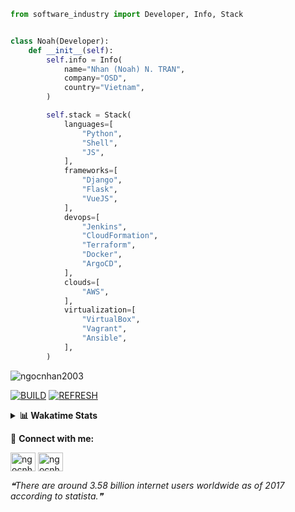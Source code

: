 ```python
from software_industry import Developer, Info, Stack


class Noah(Developer):
    def __init__(self):
        self.info = Info(
            name="Nhan (Noah) N. TRAN",
            company="OSD",
            country="Vietnam",
        )

        self.stack = Stack(
            languages=[
                "Python",
                "Shell",
                "JS",
            ],
            frameworks=[
                "Django",
                "Flask",
                "VueJS",
            ],
            devops=[
                "Jenkins",
                "CloudFormation",
                "Terraform",
                "Docker",
                "ArgoCD",
            ],
            clouds=[
                "AWS",
            ],
            virtualization=[
                "VirtualBox",
                "Vagrant",
                "Ansible",
            ],
        )
```
<img src="https://komarev.com/ghpvc/?username=ngocnhan2003&label=Profile%20views&color=0e75b6&style=flat" alt="ngocnhan2003" /> 

[![BUILD](https://github.com/ngocnhan2003/ngocnhan2003/actions/workflows/001_build.yml/badge.svg)](https://github.com/ngocnhan2003/ngocnhan2003/actions/workflows/001_build.yml)
[![REFRESH](https://github.com/ngocnhan2003/ngocnhan2003/actions/workflows/002_refresh.yml/badge.svg)](https://github.com/ngocnhan2003/ngocnhan2003/actions/workflows/002_refresh.yml)

<details> 
  <summary><b>📊 Wakatime Stats</b></summary>
  <br>
  
<!--START_SECTION:waka-->
![Code Time](http://img.shields.io/badge/Code%20Time-578%20hrs%2055%20mins-blue)

**I'm an Early 🐤** 

```text
🌞 Morning    37 commits     ████░░░░░░░░░░░░░░░░░░░░░   17.54% 
🌆 Daytime    78 commits     █████████░░░░░░░░░░░░░░░░   36.97% 
🌃 Evening    48 commits     █████░░░░░░░░░░░░░░░░░░░░   22.75% 
🌙 Night      48 commits     █████░░░░░░░░░░░░░░░░░░░░   22.75%

```
📅 **I'm Most Productive on Wednesday** 

```text
Monday       29 commits     ███░░░░░░░░░░░░░░░░░░░░░░   13.74% 
Tuesday      58 commits     ██████░░░░░░░░░░░░░░░░░░░   27.49% 
Wednesday    83 commits     █████████░░░░░░░░░░░░░░░░   39.34% 
Thursday     14 commits     █░░░░░░░░░░░░░░░░░░░░░░░░   6.64% 
Friday       4 commits      ░░░░░░░░░░░░░░░░░░░░░░░░░   1.9% 
Saturday     9 commits      █░░░░░░░░░░░░░░░░░░░░░░░░   4.27% 
Sunday       14 commits     █░░░░░░░░░░░░░░░░░░░░░░░░   6.64%

```


📊 **This Week I Spent My Time On** 

```text
⌚︎ Time Zone: Asia/Ho_Chi_Minh

💬 Programming Languages: 
Go                       10 hrs 50 mins      ████████████████████░░░░░   79.63% 
SQL                      59 mins             █░░░░░░░░░░░░░░░░░░░░░░░░   7.31% 
YAML                     54 mins             █░░░░░░░░░░░░░░░░░░░░░░░░   6.65% 
PHP                      25 mins             ░░░░░░░░░░░░░░░░░░░░░░░░░   3.1% 
Other                    23 mins             ░░░░░░░░░░░░░░░░░░░░░░░░░   2.89%

🔥 Editors: 
GoLand                   11 hrs 58 mins      ██████████████████████░░░   87.89% 
VS Code                  1 hr 38 mins        ███░░░░░░░░░░░░░░░░░░░░░░   12.11%

💻 Operating System: 
Linux                    13 hrs 37 mins      █████████████████████████   100.0%

```

**I Mostly Code in Python** 

```text
Python                   14 repos            ███████████░░░░░░░░░░░░░░   43.75% 
JavaScript               6 repos             ████░░░░░░░░░░░░░░░░░░░░░   18.75% 
TypeScript               2 repos             █░░░░░░░░░░░░░░░░░░░░░░░░   6.25% 
Kotlin                   2 repos             █░░░░░░░░░░░░░░░░░░░░░░░░   6.25% 
Vue                      2 repos             █░░░░░░░░░░░░░░░░░░░░░░░░   6.25%

```



 Last Updated on 13/10/2022 03:16:18 UTC+7
<!--END_SECTION:waka-->
</details>

🔗 **Connect with me:**

<a href="https://linkedin.com/in/ngocnhan2003" target="blank"><img align="center" src="https://raw.githubusercontent.com/rahuldkjain/github-profile-readme-generator/master/src/images/icons/Social/linked-in-alt.svg" alt="ngocnhan2003" height="30" width="40" /></a>
<a href="https://instagram.com/ngocnhan2003" target="blank"><img align="center" src="https://raw.githubusercontent.com/rahuldkjain/github-profile-readme-generator/master/src/images/icons/Social/instagram.svg" alt="ngocnhan2003" height="30" width="40" /></a>


<!--STARTS_HERE_QUOTE_README-->
<i>❝There are around  3.58 billion internet users worldwide as of 2017 according to statista.❞</i>
<!--ENDS_HERE_QUOTE_README-->
